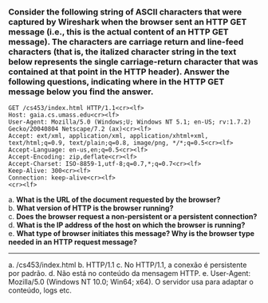 ### Consider the following string of ASCII characters that were captured by Wireshark when the browser sent an HTTP GET message (i.e., this is the actual content of an HTTP GET message). The characters <cr><lf> are carriage return and line-feed characters (that is, the italized character string <cr> in the text below represents the single carriage-return character that was contained at that point in the HTTP header). Answer the following questions, indicating where in the HTTP GET message below you find the answer.

```
GET /cs453/index.html HTTP/1.1<cr><lf>
Host: gaia.cs.umass.edu<cr><lf>
User-Agent: Mozilla/5.0 (Windows;U; Windows NT 5.1; en-US; rv:1.7.2) Gecko/20040804 Netscape/7.2 (ax)<cr><lf>
Accept: ext/xml, application/xml, application/xhtml+xml, text/html;q=0.9, text/plain;q=0.8, image/png, */*;q=0.5<cr><lf>
Accept-Language: en-us,en;q=0.5<cr><lf>
Accept-Encoding: zip,deflate<cr><lf>
Accept-Charset: ISO-8859-1,utf-8;q=0.7,*;q=0.7<cr><lf>
Keep-Alive: 300<cr><lf>
Connection: keep-alive<cr><lf>
<cr><lf>
```

a. **What is the URL of the document requested by the browser?**  
b. **What version of HTTP is the browser running?**  
c. **Does the browser request a non-persistent or a persistent connection?**  
d. **What is the IP address of the host on which the browser is running?**  
e. **What type of browser initiates this message? Why is the browser type needed in an HTTP request message?**  


---

a. /cs453/index.html
b. HTTP/1.1
c. No HTTP/1.1, a conexão é persistente por padrão.
d. Não está no conteúdo da mensagem HTTP.
e. User-Agent: Mozilla/5.0 (Windows NT 10.0; Win64; x64). O servidor usa para adaptar o conteúdo, logs etc.
